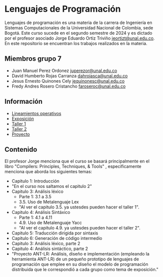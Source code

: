 # Lenguajes de Programación
Lenguajes de programación es una materia de la carrera de Ingeniería en Sistemas Computacionales de la Universidad Nacional de Colombia, sede Bogotá. Este curso sucede en el segundo semestre de 2024 y es dictado por el profesor asociado Jorge Eduardo Ortiz Triviño <jeortizt@unal.edu.co>. En este repositorio se encuentran los trabajos realizados en la materia. 

## Miembros grupo 7
- Juan Manuel Perez Ordonez	juperezor@unal.edu.co
- David Humberto Rojas Carranza dahrojasca@unal.edu.co
- Jesus Ernesto Quinones Cely jequinonesc@unal.edu.co
- Fredy Andres Rosero Cristancho faroseroc@unal.edu.co

## Información
* [Lineamientos operativos](/LineamientosOperativos.md)
* [Exposición](/exposicion/README.md)
* [Taller 1](/taller_01/README.md)
* [Taller 2](/taller_02/README.md)
* [Proyecto](/proyecto/README.md)

## Contenido
El profesor Jorge menciona que el curso se basará principalmente en el libro "Compilers: Principles, Techniques, & Tools" , específicamente menciona que aborda los siguientes temas:
- Capitulo 1: Introducción
- "En el curso nos saltamos el capitulo 2"
- Capitulo 3: Análisis léxico
	- Parte 1: 3.1 a 3.5
	- 3.5. Uso de Metalenguaje Lex
	- "Al ver el capitulo 3.5. ya ustesdes pueden hacer el taller 1".
- Capitulo 4: Análisis Sintáxico
	- Parte 1: 4.1 a 4.11
	- 4.9. Uso de Metalenguaje Yacc
	- "Al ver el capitulo 4.9. ya ustesdes pueden hacer el taller 2".
- Capitulo 5: Traducción dirigida por sintaxis
- Capitulo 6: Generación de código intermedio
- Capitulo 3: Análisis léxico, parte 2
- Capitulo 4: Análisis sintáctico, parte 2
- "Proyecto ANT-LR: Análisis, diseño e implementación (empleando la herramienta ANT-LR) de un pequeño prototipo de lenguajes de programación que emplee en su diseño el modelo de programación distribuida que le correspondió a cada grupo como tema de exposición."
